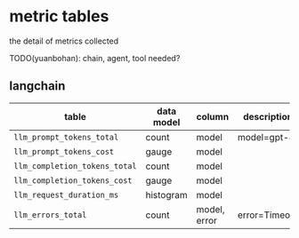 metric tables
====

the detail of metrics collected

TODO(yuanbohan): chain, agent, tool needed?

## langchain

| table                         | data model | column       | description   |
|-------------------------------|------------|--------------|---------------|
| `llm_prompt_tokens_total`     | count      | model        | model=gpt-4   |
| `llm_prompt_tokens_cost`      | gauge      | model        |               |
| `llm_completion_tokens_total` | count      | model        |               |
| `llm_completion_tokens_cost`  | gauge      | model        |               |
| `llm_request_duration_ms`     | histogram  | model        |               |
| `llm_errors_total`            | count      | model, error | error=Timeout |
